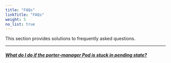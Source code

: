 ```yaml
---
title: "FAQs"
linkTitle: "FAQs"
weight: 5
no_list: true
---
```


This section provides solutions to frequently asked questions.

---

##### **[What do I do if the porter-manager Pod is stuck in pending state?](/docs/faqs/what-do-i-do-if-the-porter-manager-pod-is-stuck-in-pending-state/)**